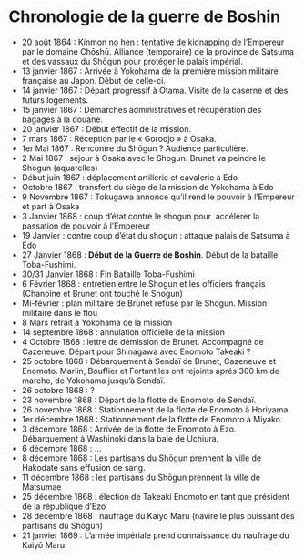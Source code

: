 # Chronologie de la guerre de Boshin


- 20 août 1864 : Kinmon no hen : tentative de kidnapping de l’Empereur par le domaine Chōshū.
Alliance (temporaire) de la province de Satsuma et des vassaux du Shōgun pour protéger le palais impérial.
- 13 janvier 1867 : Arrivée à Yokohama de la première mission militaire française au Japon. Début de celle-ci.
- 14 janvier 1867 : Départ progressif à Otama. Visite de la caserne et des futurs logements.
- 15 janvier 1867 : Démarches administratives et récupération des bagages à la douane.
- 20 janvier 1867 : Début effectif de la mission.
- 7 mars 1867 : Réception par le « Gorodjo » à Osaka.
- 1er Mai 1867 : Rencontre du Shōgun ? Audience particulière.
- 2 Mai 1867 : séjour à Osaka avec le Shogun. Brunet va peindre le Shogun (aquarelles)
- Début juin 1867 : déplacement artillerie et cavalerie à Edo
- Octobre 1867 : transfert du siège de la mission de Yokohama à Edo
- 9 Novembre 1867 : Tokugawa annonce qu’il rend le pouvoir à l’Empereur et part à Osaka
- 3 Janvier 1868 : coup d’état contre le shogun pour  accélérer la passation de pouvoir à l’Empereur
- 19 Janvier : contre coup d’état du shogun : attaque palais de Satsuma à Edo
- 27 Janvier 1868 : **Début de la Guerre de Boshin**. Début de la bataille Toba-Fushimi.
- 30/31 Janvier 1868 : Fin Bataille Toba-Fushimi
- 6 Février 1868 : entretien entre le Shogun et les officiers français (Chanoine et Brunet ont touché le Shogun)
- Mi-février : plan militaire de Brunet refusé par le Shogun. Mission militaire dans le flou
- 8 Mars retrait à Yokohama de la mission
- 14 septembre 1868 : annulation officielle de la mission
- 4 Octobre 1868 : lettre de démission de Brunet. Accompagné de Cazeneuve. Départ pour Shinagawa avec Enomoto Takeaki ?
- 25 octobre 1868 : Débarquement à Sendaï de Brunet, Cazeneuve et Enomoto. Marlin, Bouffier et Fortant les ont rejoints aprés 300 km de marche, de Yokohama jusqu’à Sendaï.
- 26 octobre 1868 : ?
- 23 novembre 1868 : Départ de la flotte de Enomoto de Sendaï.
- 26 novembre 1868 : Stationnement de la flotte de Enomoto à Horiyama.
- 1er décembre 1868 : Stationnement de la flotte de Enomoto à Miyako.
- 3 décembre 1868 : Arrivée de la flotte de Enomoto à Ezo. Débarquement à Washinoki dans la baie de Uchiura.
- 6 décembre 1868 : …
- 8 décembre 1868 : Les partisans du Shōgun prennent la ville de Hakodate sans effusion de sang.
- 11 décembre 1868 : les partisans du Shōgun prennent la ville de Matsumae
- 25 décembre 1868 : élection de Takeaki Enomoto en tant que président de la république d’Ezo
- 28 décembre 1868 : naufrage du Kaiyō Maru (navire le plus puissant des partisans du Shōgun)
- 21 janvier 1869 : L’armée impériale prend connaissance du naufrage du Kaiyō Maru.
